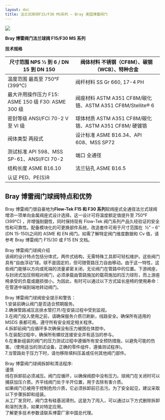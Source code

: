 ```yaml
---
layout: doc
title: 法兰式球阀F15/F30 MS系列 – Bray 美国博雷阀门
---
```


![](/2022/10/download.png)

**Bray 博雷阀门法兰球阀 F15/F30 MS 系列**

**技术规格**

| 尺寸范围 NPS ½ 到 6 / DN 15 到 DN 150              | 阀体材料 不锈钢（CF8M）、碳钢（WCB）、特种合金             |
| -------------------------------------------------- | ---------------------------------------------------------- |
| 温度范围 最高至 750°F (399°C)                      | 阀杆材料 SS Gr 660, 17-4 PH                                |
| 最大许用操作压力 F15: ASME 150 级 F30: ASME 300 级 | 阀座材料 ASTM A351 CF8M/碳化铬、ASTM A351 CF8M/Stellite® 6 |
| 密封等级 ANSI/FCI 70-2 V 至 VI 级                  | 球体材质 ASTM A351 CF8M/碳化铬、ASTM A351 CF8M/ 硬镀铬     |
| 阀体类型 两段式                                    | 设计标准 ASME B16.34、API 608、MSS SP72                    |
| 测试标准 API 598、MSS SP-61、ANSI/FCI 70-2         | 端口 全通径                                                |
| 结构长度 ASME B16.10                               | 法兰钻孔 ASME B16.5                                        |
| 认证 PED、PE(S)R                                   |                                                            |

## Bray 博雷阀门球阀特点和优势

Bray 博雷阀门很自豪地为**Flow-Tek F15 和 F30 系列**软阀座式全通径法兰式球阀增添一项单向金属阀座式设计选择。这一设计可将温度额定值提升至 750°F (399°C) ，并增强耐磨性，同时保持现有 Flow-Tek 阀门系列产品久经验证的安全性和可靠性。配备模块化的可更换部件系统，改造套件可用于尺寸范围在  ½” – 6″ (DN 15-150)之间的 ASME 和 EN 阀门。如需了解特定阀门维度数据和 Cv 值，请参考 Bray 博雷阀门 F15/30 或 F15 EN 文档。

Bray 博雷阀门球阀介绍  
该阀的设计特点包括分体式，两件式结构，无需特殊工具即可轻松维护。这些阀门具有“自由浮动”球。球不是固定的，但可随管路压力自由移动。由于这一特性，这些阀门能够以方向或死端的流量紧密关闭，无论阀门在管路中的位置。下游阀座，与封闭式加压侧相对阀门，必须承载由管路施加的载荷施加的压力球形，而上游座椅承受的负载或磨损很小。为因此，有时可以通过以下方式延长座椅的使用寿命：在管道中端到端地转动阀门。

Bray 博雷阀门球阀安全提示和警告：  
1.安装前确认阀门是否适合预期服务。  
2.确保管路减压且排水管打开/在安装过程中受到监视。  
3.在阀门投入使用之前，请确保服务介质已刷新，线路安全。确保所有适用的 MSDS 表都可用。遵守所有安全规定相关程序。  
4.拆卸前阀门应循环多次确保没有压力被困在体腔中。  
5.在装配过程中，确保所有螺纹连接安全并有适当的参与。  
6.在重新组装的阀门的压力测试过程中遵循所有安全预防措施，以避免可能的伤害。（使用适当的测试设备，正确的零件组件，遵循测试程序)。  
7.当管路处于压力下时，请勿移除填料压盖或任何其他阀门部件。

Bray 博雷阀门球阀拆卸和清洁程序:  
谨慎  
线在拆卸前必须减压。阀门应循环，以确保阀腔中没有压力。球阀门在关闭时可以捕获加压介质。齐平线阀门处于半开位置，用于去除有害介质。  
如果阀门已被用于控制危险介质，它必须拆卸前已去污。为了安全起见，建议采取以下步骤拆卸和组装。  
从工厂发货时，阀门含有硅基润滑剂。这是为了闯入，可以通过以下方式删除拆卸和溶剂洗涤，如果对特定应用。  
了解更多技术参数请联系博雷厂家中国总代理。
